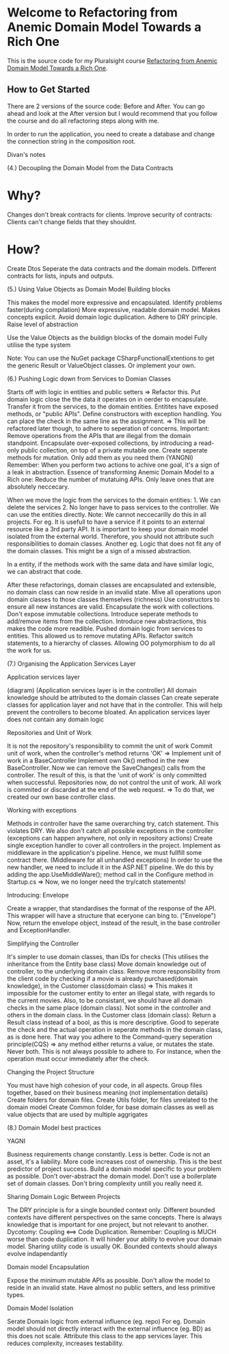 Welcome to Refactoring from Anemic Domain Model Towards a Rich One
=====================

This is the source code for my Pluralsight course [Refactoring from Anemic Domain Model Towards a Rich One][L5].

How to Get Started
--------------

There are 2 versions of the source code: Before and After. You can go ahead and look at the After version but I would recommend that you follow the course and do all refactoring steps along with me.

In order to run the application, you need to create a database and change the connection string in the composition root.

[L2]: DBCreationScript.txt
[L3]: DddInPractice.UI/App.xaml.cs
[L1]: http://www.apache.org/licenses/LICENSE-2.0
[L4]: https://www.pluralsight.com/courses/domain-driven-design-in-practice
[L5]: http://www.pluralsight.com/courses/refactoring-anemic-domain-model

Divan's notes

(4.) Decoupling the Domain Model from the Data Contracts

Why?
===

Changes don't break contracts for clients.
Improve security of contracts: Clients can't change fields that they shouldnt.

How?
===

Create Dtos
Seperate the data contracts and the domain models.
Different contracts for lists, inputs and outputs.

(5.) Using Value Objects as Domain Model Building blocks

This makes the model more expressive and encapsulated.
Identify problems faster(during compilation)
More expressive, readable domain model. Makes concepts explicit.
Avoid domain logic duplication. Adhere to DRY principle.
Raise level of abstraction

Use the Value Objects as the buildign blocks of the domain model
Fully utilise the type system

Note: You can use the NuGet package CSharpFunctionalExtentions to get the generic Result or ValueObject classes. Or implement your own.

(6.) Pushing Logic down from Services to Domian Classes

Starts off with logic in entities and public setters => Refactor this.
Put domain logic close the the data it operates on in oerder to encapsulate. Transfer it from the services, to the domain entities.
Entitites have exposed methods, or "public APIs".
Define constructors with exception handling. You can place the check in the same line as the assignment. => This will be refactored later though, to adhere to seperation of concerns.
Important: Remove operations from the APIs that are illegal from the domain standpoint.
Encapsulate over-exposed collections, by introducing a read-only public collection, on top of a private mutable one. Create seperate methods for mutation. Only add them as you need them (YANGNI)
Remember: When you perform two actions to achive one goal, it's a sign of a leak in abstraction.
Essence of transforming Anemic Domain Model to a Rich one: Reduce the number of mutatuing APIs. Only leave ones that are absolutely neccecary.

When we move the logic from the services to the domain entities:  1. We can delete the services
                                                                  2. No longer have to pass services to the controller. We can use the entities directly.
Note: We cannot neccecarilly do this in all projects.
For eg. It is usefull to have a service if it points to an external resource like a 3rd party API. It is important to keep your domain model isolated from the external world.
Therefore, you should not attribute such responsibilities to domain classes. 
Another eg. Logic that does not fit any of the domain classes. This might be a sign of a missed abstraction.

In a entity, if the methods work with the same data and have similar logic, we can abstract that code.

After these refactorings, domain classes are encapsulated and extensible, no domain class can now reside in an invalid state.
Mive all operations upon domain classes to those classes themselves (richness)
Use constructors to ensure all new instances are valid.
Encapsulate the work with collections. Don't expose immutable collections. Introduce seperate methods to add/remove items from the collection.
Introduce new abstractions, this makes the code more readible.
Pushed domain logic from services to entities. This allowed us to remove mutating APIs.
Refactor switch statements, to a hierarchy of classes. Allowing OO polymorphism to do all the work for us.

(7.) Organising the Application Services Layer

Application services layer

(diagram) (Application services layer is in the controller)
All domain knowledge should be attributed to the domain classes
Can create seperate classes for application layer and not have that in the controller. This will help prevent the controllers to become bloated.
An application services layer does not contain any domain logic

Repositories and Unit of Work

It is not the repository's responsibility to commit the unit of work
Commit unit of work, when the controller's method returns 'OK' => Implement unit of work in a BaseController
Implement own Ok() method in the new BaseController. Now we can remove the SaveChanges() calls from the controller.
The result of this, is that the 'unit of work' is only committed when successful.
Repositories now, do not control the unit of work. All work is commited or discarded at the end of the web request. => To do that, we created our own base controller class.

Working with exceptions

Methods in controller have the same overarching try, catch statement. This violates DRY. We also don't catch all possible exceptions in the controller (exceptions can happen anywhere, not only in repository actions)
Create single exception handler to cover all controllers in the project. Implement as middleware in the application's pipeline. Hence, we must fullfill some contract there. (Middleware for all unhandled exceptions)
In order to use the new handler, we need to include it in the ASP.NET pipeline. We do this by adding the app.UseMiddleWare<ExceptionHandler>(); method call in the Configure method in Startup.cs => Now, we no longer need the try/catch statements!

Introducing: Envelope

Create a wrapper, that standardises the format of the response of the API. This wrapper will have a structure that eceryone can bing to. ("Envelope")
Now, return the envelope object, instead of the result, in the base controller and ExceptionHandler.

Simplifying the Controller

It's simpler to use domain classes, than IDs for checks (This utilises the inheritance from the Entity base class)
Move domain knowledge out of controller, to the underlying domain class.
Remove more responsibility from the client code by checking if a movie is already purchased(domain knowledge), in the Customer class(domain class) => This makes it impossible for the customer entity to enter an illegal state, with regards to the current movies.
Also, to be consistant, we should have all domain checks in the same place (domain class). Not some in the controller and others in the domain class.
In the Customer class (domain class): Return a Result class instead of a bool, as this is more descriptive.
Good to seperate the check and the actual operation in seperate methods in the domain class, as is done here. 
That way you adhere to the Command-query seperation principle(CQS) => any method either returns a value, or mutates the state. Never both. This is not always possible to adhere to. For instance, when the operation must occur immediately after the check.

Changing the Project Structure

You must have high cohesion of your code, in all aspects. Group files together, based on their business meaning (not implementation details)
Create folders for domain files.
Create Utils folder, for files unrelated to the domain model
Create Common folder, for base domain classes as well as value objects that are used by multiple aggrigates

(8.) Domain Model best practices

YAGNI

Business requirements change constantly.
Less is better. Code is not an asset, it's a liability. More code increases cost of ownership. This is the best predictor of project success.
Build a domain model specific to your problem as possible. Don't over-abstract the domain model.
Don't use a boilerplate set of domain classes. 
Don't bring complexity untill you really need it.

Sharing Domain Logic Between Projects

The DRY principle is for a single bounded context only.
Different bounded contexts have different perspectives on the same concepts. There is always knowledge that is important for one project, but not relevant to another.
Dycotomy: Coupling <==> Code Duplication. Remember: Coupling is MUCH worse than code duplication. It will hinder your ability to evolve your domain model.
Sharing utility code is usually OK.
Bounded contexts should always evolve indapendantly

Domain model Encapsulation

Expose the minimum mutable APIs as possible.
Don't allow the model to reside in an invalid state. Have almost no public setters, and less primitive types.

Domain Model Isolation

Serate Domain logic from external influence (eg. repo)
For eg. Domain model should not directly interact with the external influence (eg. BD) as this does not scale.
Attribute this class to the app services layer. This reduces complexity, increases testability.

